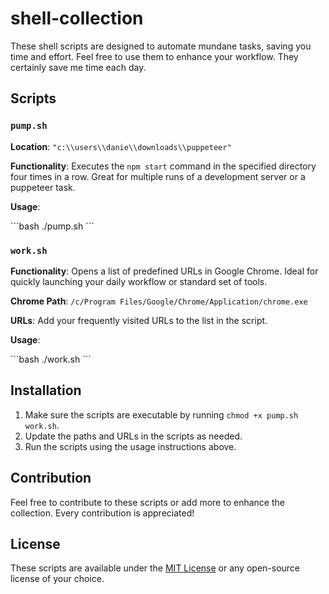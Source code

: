 # shell-collection

These shell scripts are designed to automate mundane tasks, saving you time and effort. Feel free to use them to enhance your workflow. They certainly save me time each day.

## Scripts

### `pump.sh`

**Location**: `"c:\\users\\danie\\downloads\\puppeteer"`

**Functionality**: Executes the `npm start` command in the specified directory four times in a row. Great for multiple runs of a development server or a puppeteer task.

**Usage**:

\```bash
./pump.sh
\```

### `work.sh`

**Functionality**: Opens a list of predefined URLs in Google Chrome. Ideal for quickly launching your daily workflow or standard set of tools.

**Chrome Path**: `/c/Program Files/Google/Chrome/Application/chrome.exe`

**URLs**: Add your frequently visited URLs to the list in the script.

**Usage**:

\```bash
./work.sh
\```

## Installation

1. Make sure the scripts are executable by running `chmod +x pump.sh work.sh`.
2. Update the paths and URLs in the scripts as needed.
3. Run the scripts using the usage instructions above.

## Contribution

Feel free to contribute to these scripts or add more to enhance the collection. Every contribution is appreciated!

## License

These scripts are available under the [MIT License](LICENSE) or any open-source license of your choice.
